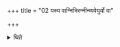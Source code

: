 +++
title = "02 यस्य वाग्निभिरग्नीन्व्यवेयुर्यो वा"

+++

<details><summary>थिते</summary>

2. Or if someone's go or someone goes with their (his) fires between the fires of another.
</details>
